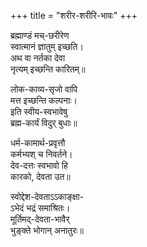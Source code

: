 +++
title = "शरीर-शरीरि-भावः"
+++

ब्रह्माण्डं मच्-छरीरेण  
स्वात्मानं ज्ञातुम् इच्छति।  
अथ वा नर्तका देवा  
नृत्यम् इच्छन्ति कारितम्॥  

लोक-काव्य-सृजो वापि  
मत्त इच्छन्ति कल्पनाः।  
इति स्वीय-स्वभावेषु  
ब्रह्म-कार्यं विदुर् बुधाः॥

धर्म-कामार्थ-प्रवृत्तौ  
कर्मभ्यश् च निवर्तने।  
देव-दत्तः स्वभावो हि  
कारको, देवता उत॥   

स्वोद्देश-देवताऽऽकाङ्क्षा-  
ऽभेदं भद्रं समाश्रितः।  
मूर्तिमद्-देवता-भावैर्  
भुङ्क्ते भोगान् अनातुरः॥